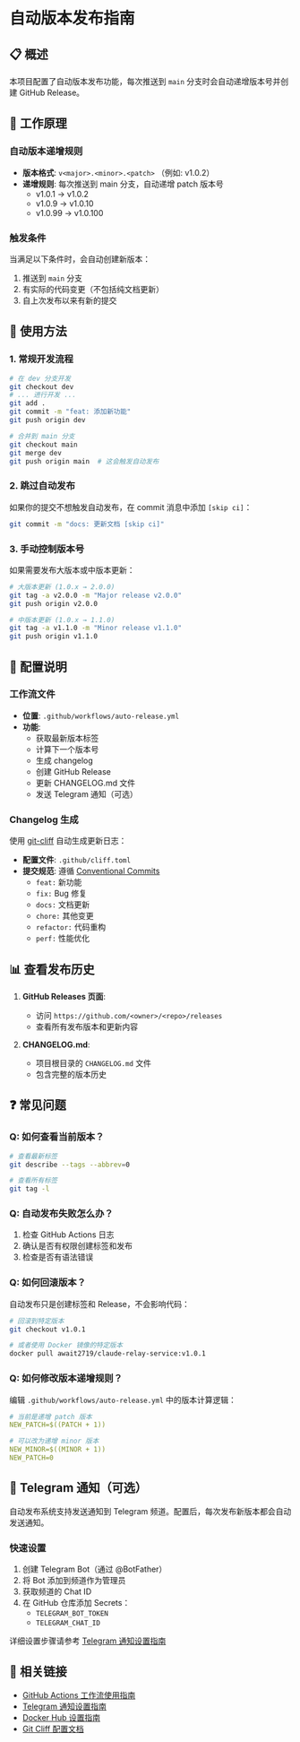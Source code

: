 # 自动版本发布指南

## 📋 概述

本项目配置了自动版本发布功能，每次推送到 `main` 分支时会自动递增版本号并创建 GitHub Release。

## 🚀 工作原理

### 自动版本递增规则

- **版本格式**: `v<major>.<minor>.<patch>` （例如: v1.0.2）
- **递增规则**: 每次推送到 main 分支，自动递增 patch 版本号
  - v1.0.1 → v1.0.2
  - v1.0.9 → v1.0.10
  - v1.0.99 → v1.0.100

### 触发条件

当满足以下条件时，会自动创建新版本：

1. 推送到 `main` 分支
2. 有实际的代码变更（不包括纯文档更新）
3. 自上次发布以来有新的提交

## 📝 使用方法

### 1. 常规开发流程

```bash
# 在 dev 分支开发
git checkout dev
# ... 进行开发 ...
git add .
git commit -m "feat: 添加新功能"
git push origin dev

# 合并到 main 分支
git checkout main
git merge dev
git push origin main  # 这会触发自动发布
```

### 2. 跳过自动发布

如果你的提交不想触发自动发布，在 commit 消息中添加 `[skip ci]`：

```bash
git commit -m "docs: 更新文档 [skip ci]"
```

### 3. 手动控制版本号

如果需要发布大版本或中版本更新：

```bash
# 大版本更新 (1.0.x → 2.0.0)
git tag -a v2.0.0 -m "Major release v2.0.0"
git push origin v2.0.0

# 中版本更新 (1.0.x → 1.1.0)
git tag -a v1.1.0 -m "Minor release v1.1.0"
git push origin v1.1.0
```

## 🔧 配置说明

### 工作流文件

- **位置**: `.github/workflows/auto-release.yml`
- **功能**:
  - 获取最新版本标签
  - 计算下一个版本号
  - 生成 changelog
  - 创建 GitHub Release
  - 更新 CHANGELOG.md 文件
  - 发送 Telegram 通知（可选）

### Changelog 生成

使用 [git-cliff](https://github.com/orhun/git-cliff) 自动生成更新日志：

- **配置文件**: `.github/cliff.toml`
- **提交规范**: 遵循 [Conventional Commits](https://www.conventionalcommits.org/)
  - `feat:` 新功能
  - `fix:` Bug 修复
  - `docs:` 文档更新
  - `chore:` 其他变更
  - `refactor:` 代码重构
  - `perf:` 性能优化

## 📊 查看发布历史

1. **GitHub Releases 页面**: 
   - 访问 `https://github.com/<owner>/<repo>/releases`
   - 查看所有发布版本和更新内容

2. **CHANGELOG.md**:
   - 项目根目录的 `CHANGELOG.md` 文件
   - 包含完整的版本历史

## ❓ 常见问题

### Q: 如何查看当前版本？

```bash
# 查看最新标签
git describe --tags --abbrev=0

# 查看所有标签
git tag -l
```

### Q: 自动发布失败怎么办？

1. 检查 GitHub Actions 日志
2. 确认是否有权限创建标签和发布
3. 检查是否有语法错误

### Q: 如何回滚版本？

自动发布只是创建标签和 Release，不会影响代码：

```bash
# 回滚到特定版本
git checkout v1.0.1

# 或者使用 Docker 镜像的特定版本
docker pull await2719/claude-relay-service:v1.0.1
```

### Q: 如何修改版本递增规则？

编辑 `.github/workflows/auto-release.yml` 中的版本计算逻辑：

```yaml
# 当前是递增 patch 版本
NEW_PATCH=$((PATCH + 1))

# 可以改为递增 minor 版本
NEW_MINOR=$((MINOR + 1))
NEW_PATCH=0
```

## 📱 Telegram 通知（可选）

自动发布系统支持发送通知到 Telegram 频道。配置后，每次发布新版本都会自动发送通知。

### 快速设置

1. 创建 Telegram Bot（通过 @BotFather）
2. 将 Bot 添加到频道作为管理员
3. 获取频道的 Chat ID
4. 在 GitHub 仓库添加 Secrets：
   - `TELEGRAM_BOT_TOKEN`
   - `TELEGRAM_CHAT_ID`

详细设置步骤请参考 [Telegram 通知设置指南](./TELEGRAM_SETUP.md)

## 🔗 相关链接

- [GitHub Actions 工作流使用指南](./WORKFLOW_USAGE.md)
- [Telegram 通知设置指南](./TELEGRAM_SETUP.md)
- [Docker Hub 设置指南](./DOCKER_HUB_SETUP.md)
- [Git Cliff 配置文档](https://git-cliff.org/docs/configuration)